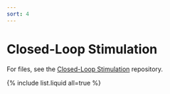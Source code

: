 ```yaml
---
sort: 4
---
```


# Closed-Loop Stimulation

For files, see the [Closed-Loop Stimulation](https://github.com/albrechtLab/ClosedLoopStimulation) repository.

<!---
```
{% raw %}{% include list.liquid all=true %}{% endraw %}
```
--->

{% include list.liquid all=true %}
